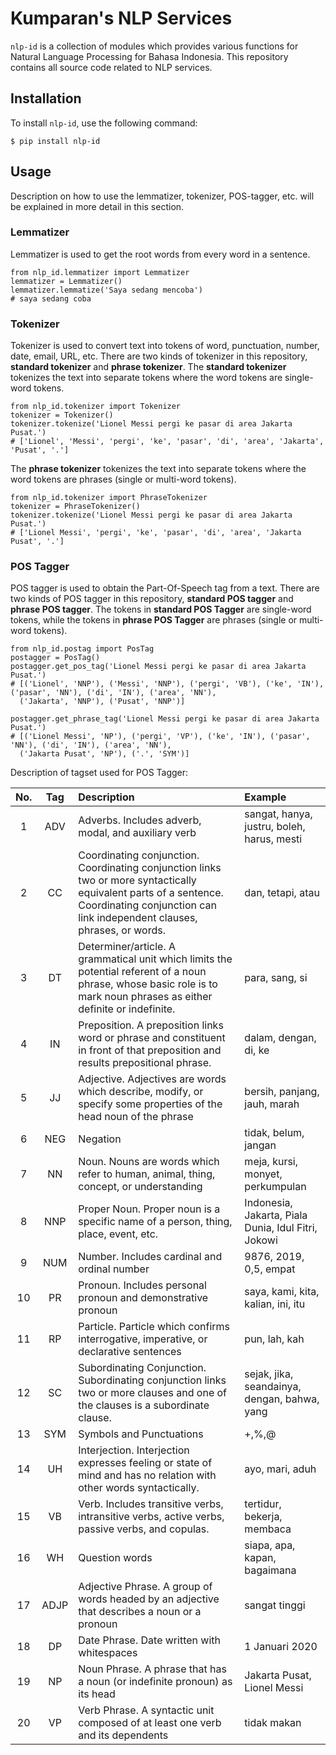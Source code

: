 # Kumparan's NLP Services

`nlp-id` is a collection of modules which provides various functions for Natural Language Processing for Bahasa Indonesia. This repository contains all source code related to NLP services.

## Installation

To install `nlp-id`, use the following command:

    $ pip install nlp-id     


## Usage

Description on how to use the lemmatizer, tokenizer, POS-tagger, etc. will be explained in more detail in this section.

### Lemmatizer

Lemmatizer is used to get the root words from every word in a sentence.

    from nlp_id.lemmatizer import Lemmatizer 
    lemmatizer = Lemmatizer() 
    lemmatizer.lemmatize('Saya sedang mencoba') 
    # saya sedang coba 
    
### Tokenizer

Tokenizer is used to convert text into tokens of word, punctuation, number, date, email, URL, etc. 
There are two kinds of tokenizer in this repository, **standard tokenizer** and **phrase tokenizer**. 
The **standard tokenizer** tokenizes the text into separate tokens where the word tokens are single-word tokens.

    from nlp_id.tokenizer import Tokenizer 
    tokenizer = Tokenizer() 
    tokenizer.tokenize('Lionel Messi pergi ke pasar di area Jakarta Pusat.') 
    # ['Lionel', 'Messi', 'pergi', 'ke', 'pasar', 'di', 'area', 'Jakarta', 'Pusat', '.']
    
The **phrase tokenizer** tokenizes the text into separate tokens where the word tokens are phrases (single or multi-word tokens). 

    from nlp_id.tokenizer import PhraseTokenizer 
    tokenizer = PhraseTokenizer() 
    tokenizer.tokenize('Lionel Messi pergi ke pasar di area Jakarta Pusat.') 
    # ['Lionel Messi', 'pergi', 'ke', 'pasar', 'di', 'area', 'Jakarta Pusat', '.']
    
### POS Tagger

POS tagger is used to obtain the Part-Of-Speech tag from a text.
There are two kinds of POS tagger in this repository, **standard POS tagger** and **phrase POS tagger**. 
The tokens in **standard POS Tagger** are single-word tokens, while the tokens in **phrase POS Tagger** are phrases (single or multi-word tokens).

    from nlp_id.postag import PosTag
    postagger = PosTag() 
    postagger.get_pos_tag('Lionel Messi pergi ke pasar di area Jakarta Pusat.') 
    # [('Lionel', 'NNP'), ('Messi', 'NNP'), ('pergi', 'VB'), ('ke', 'IN'), ('pasar', 'NN'), ('di', 'IN'), ('area', 'NN'),  
      ('Jakarta', 'NNP'), ('Pusat', 'NNP')]
    
    postagger.get_phrase_tag('Lionel Messi pergi ke pasar di area Jakarta Pusat.') 
    # [('Lionel Messi', 'NP'), ('pergi', 'VP'), ('ke', 'IN'), ('pasar', 'NN'), ('di', 'IN'), ('area', 'NN'), 
      ('Jakarta Pusat', 'NP'), ('.', 'SYM')]

    
Description of tagset used for POS Tagger:

| No. | Tag | Description | Example |
|:-----:|:-----:|:--------|:------------|
| 1 | ADV | Adverbs. Includes adverb, modal, and auxiliary verb | sangat, hanya, justru, boleh, harus, mesti|
| 2 | CC  | Coordinating conjunction. Coordinating conjunction links two or more syntactically equivalent parts of a sentence. Coordinating conjunction can link independent clauses, phrases, or words. | dan, tetapi, atau |
| 3 | DT  | Determiner/article. A grammatical unit which limits the potential referent of a noun phrase, whose basic role is to mark noun phrases as either definite or indefinite.| para, sang, si |
| 4 | IN  | Preposition. A preposition links word or phrase and constituent in front of that preposition and results prepositional phrase. | dalam, dengan, di, ke|
| 5 | JJ | Adjective. Adjectives are words which describe, modify, or specify some properties of the head noun of the phrase | bersih, panjang, jauh, marah |
| 6 | NEG | Negation | tidak, belum, jangan |
| 7 | NN | Noun. Nouns are words which refer to human, animal, thing, concept, or understanding | meja, kursi, monyet, perkumpulan |
| 8 | NNP | Proper Noun. Proper noun is a specific name of a person, thing, place, event, etc. | Indonesia, Jakarta, Piala Dunia, Idul Fitri, Jokowi |
| 9 | NUM  | Number. Includes cardinal and ordinal number | 9876, 2019, 0,5, empat |
| 10 | PR  | Pronoun. Includes personal pronoun and demonstrative pronoun | saya, kami, kita, kalian, ini, itu |
| 11 | RP  | Particle. Particle which confirms interrogative, imperative, or declarative sentences | pun, lah, kah|
| 12 | SC  | Subordinating Conjunction. Subordinating conjunction links two or more clauses and one of the clauses is a subordinate clause. | sejak, jika, seandainya, dengan, bahwa, yang|
| 13 | SYM | Symbols and Punctuations  | +,%,@ |
| 14 | UH | Interjection. Interjection expresses feeling or state of mind and has no relation with other words syntactically. | ayo, mari, aduh|
| 15 | VB | Verb. Includes transitive verbs, intransitive verbs, active verbs, passive verbs, and copulas. | tertidur, bekerja, membaca |
| 16 | WH | Question words | siapa, apa, kapan, bagaimana |
| 17 | ADJP | Adjective Phrase. A group of words headed by an adjective that describes a noun or a pronoun | sangat tinggi |
| 18 | DP | Date Phrase. Date written with whitespaces | 1 Januari 2020 |
| 19 | NP | Noun Phrase. A phrase that has a noun (or indefinite pronoun) as its head | Jakarta Pusat, Lionel Messi |
| 20 | VP | Verb Phrase. A syntactic unit composed of at least one verb and its dependents | tidak makan |